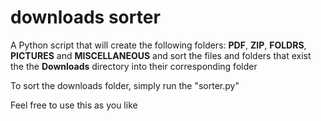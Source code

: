 # downloads sorter 
A Python script that will create the following folders: **PDF**, **ZIP**, **FOLDRS**, **PICTURES** and **MISCELLANEOUS** and sort the files and folders that exist the the **Downloads** directory into their corresponding folder

To sort the downloads folder, simply run the "sorter.py"

Feel free to use this as you like
